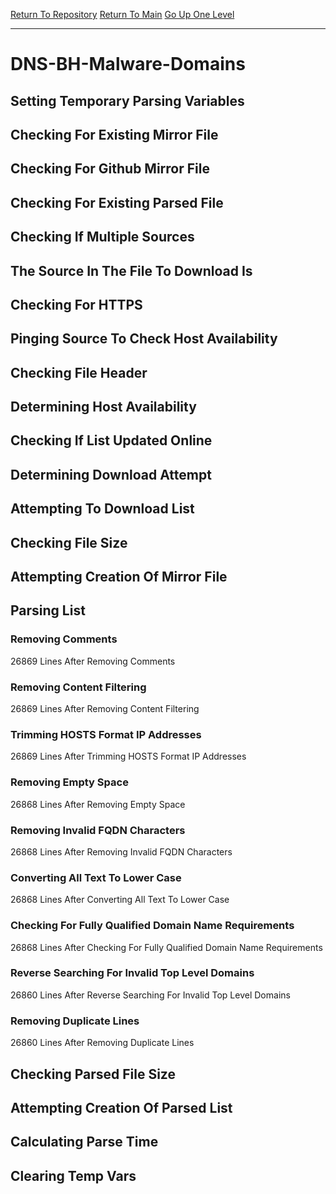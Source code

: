 [Return To Repository](https://github.com/deathbybandaid/piholeparser/)
[Return To Main](https://github.com/deathbybandaid/piholeparser/blob/master/RecentRunLogs/Mainlog.md)
[Go Up One Level](https://github.com/deathbybandaid/piholeparser/blob/master/RecentRunLogs/TopLevelScripts/30-Processing-External-Blacklists.md)
____________________________________
# DNS-BH-Malware-Domains
## Setting Temporary Parsing Variables
## Checking For Existing Mirror File
## Checking For Github Mirror File
## Checking For Existing Parsed File
## Checking If Multiple Sources
## The Source In The File To Download Is
## Checking For HTTPS
## Pinging Source To Check Host Availability
## Checking File Header
## Determining Host Availability
## Checking If List Updated Online
## Determining Download Attempt
## Attempting To Download List
## Checking File Size
## Attempting Creation Of Mirror File
## Parsing List
### Removing Comments
26869 Lines After Removing Comments
### Removing Content Filtering
26869 Lines After Removing Content Filtering
### Trimming HOSTS Format IP Addresses
26869 Lines After Trimming HOSTS Format IP Addresses
### Removing Empty Space
26868 Lines After Removing Empty Space
### Removing Invalid FQDN Characters
26868 Lines After Removing Invalid FQDN Characters
### Converting All Text To Lower Case
26868 Lines After Converting All Text To Lower Case
### Checking For Fully Qualified Domain Name Requirements
26868 Lines After Checking For Fully Qualified Domain Name Requirements
### Reverse Searching For Invalid Top Level Domains
26860 Lines After Reverse Searching For Invalid Top Level Domains
### Removing Duplicate Lines
26860 Lines After Removing Duplicate Lines
## Checking Parsed File Size
## Attempting Creation Of Parsed List
## Calculating Parse Time
## Clearing Temp Vars
